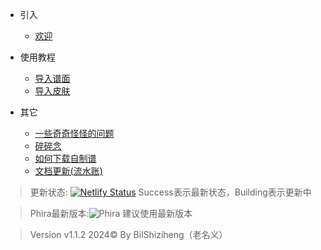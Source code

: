 * 引入
    * [欢迎](README.md)

* 使用教程
    * [导入谱面](trl/map.md)
    * [导入皮肤](trl/skin.md)


* 其它
    * [一些奇奇怪怪的问题](trl/qus.md)
    * [碎碎念](trl/ssn.md)
    * [如何下载自制谱](trl/howdmap.md)
    * [文档更新(流水账)](trl/update.md)



> 更新状态:
[![Netlify Status](https://api.netlify.com/api/v1/badges/1112c532-28bc-449b-974c-4178df128057/deploy-status)](https://app.netlify.com/sites/phiskindcs/deploys)
> Success表示最新状态，Building表示更新中

>Phira最新版本:![Phira](https://img.shields.io/badge/Phira-0.6.2-red.svg)
>建议使用最新版本


>Version v1.1.2 2024© By BilShiziheng（老名义）
